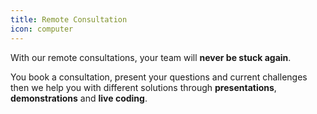 ```yaml
---
title: Remote Consultation
icon: computer
---
```


With our remote consultations, your team will **never be stuck again**.

You book a consultation, present your questions and current challenges then we help you with different solutions through **presentations**, **demonstrations** and **live coding**. 
